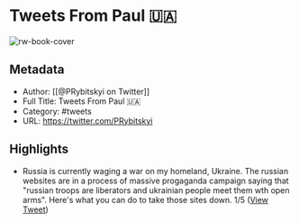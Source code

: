 # Tweets From Paul 🇺🇦

![rw-book-cover](https://pbs.twimg.com/profile_images/1614289886831411200/nLuADliR.jpg)

## Metadata
- Author: [[@PRybitskyi on Twitter]]
- Full Title: Tweets From Paul 🇺🇦
- Category: #tweets
- URL: https://twitter.com/PRybitskyi

## Highlights
- Russia is currently waging a war on my homeland, Ukraine.
  The russian websites are in a process of massive progaganda campaign saying that "russian troops are liberators and ukrainian people meet them wth open arms".
  Here's what you can do to take those sites down. 1/5 ([View Tweet](https://twitter.com/PRybitskyi/status/1497852612569350145))
